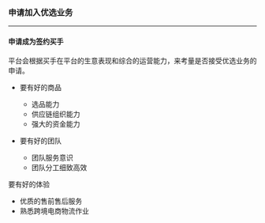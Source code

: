 ### 申请加入优选业务

---

#### 申请成为签约买手

平台会根据买手在平台的生意表现和综合的运营能力，来考量是否接受优选业务的申请。



* 要有好的商品
  * 选品能力
  * 供应链组织能力
  * 强大的资金能力

* 要有好的团队  
  * 团队服务意识  
  * 团队分工细致高效

要有好的体验  
  * 优质的售前售后服务  
  * 熟悉跨境电商物流作业

